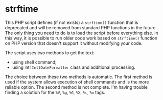 # strftime
This PHP script defines (if not exists) a `strftime()` function that is deprecated and will be removed from standard PHP functions in the future. The only thing you need to do is to load the script before everything else. In this way, it is possible to run older code work based on `strftime()` function on PHP version that doesn't support it without modifying your code.

The script uses two methods to get the text:

- using shell command;
- using intl `IntlDateFormatter` class and additional processing.

The choice between these two methods is automatic. The first method is used if the system allows execution of shell commands and is the more reliable option. The second method is not complete. I'm having trouble finding a solution for the `%V`, `%g`, `%G`, `%X`, `%c`, `%x` tags.
